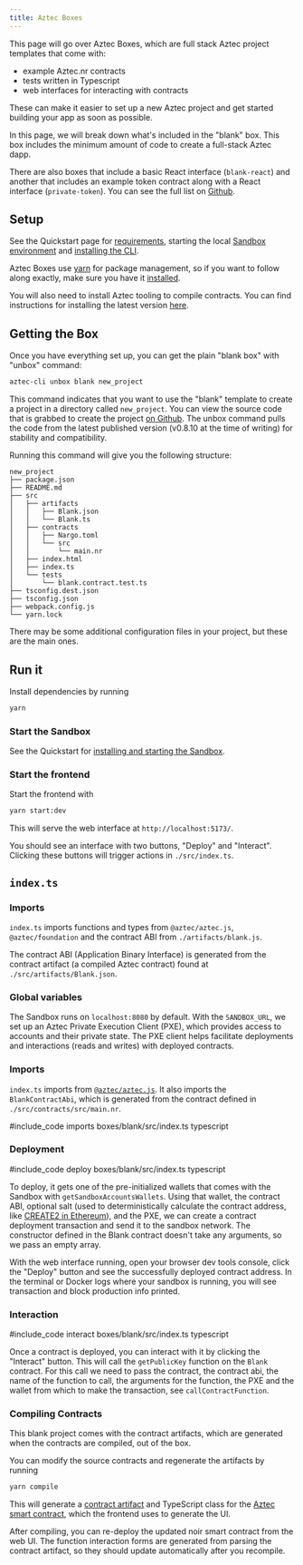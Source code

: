 ```yaml
---
title: Aztec Boxes
---
```


This page will go over Aztec Boxes, which are full stack Aztec project templates that come with:

- example Aztec.nr contracts
- tests written in Typescript
- web interfaces for interacting with contracts

These can make it easier to set up a new Aztec project and get started building your app as soon as possible.

In this page, we will break down what's included in the "blank" box. This box includes the minimum amount of code to create a full-stack Aztec dapp.

There are also boxes that include a basic React interface (`blank-react`) and another that includes an example token contract along with a React interface (`private-token`). You can see the full list on [Github](https://github.com/AztecProtocol/aztec-packages/tree/master/boxes).

## Setup

See the Quickstart page for [requirements](../getting_started/quickstart.md#requirements), starting the local [Sandbox environment](../getting_started/quickstart.md#sandbox-installation) and [installing the CLI](../getting_started/quickstart#cli-installation).

Aztec Boxes use [yarn](https://classic.yarnpkg.com/) for package management, so if you want to follow along exactly, make sure you have it [installed](https://classic.yarnpkg.com/en/docs/install).

You will also need to install Aztec tooling to compile contracts. You can find instructions for installing the latest version [here](../cli/sandbox-reference.md).

## Getting the Box

Once you have everything set up, you can get the plain "blank box" with "unbox" command:

```bash
aztec-cli unbox blank new_project
```

This command indicates that you want to use the "blank" template to create a project in a directory called `new_project`. You can view the source code that is grabbed to create the project [on Github](https://github.com/AztecProtocol/aztec-packages/tree/#include_aztec_version/boxes). The unbox command pulls the code from the latest published version (v0.8.10 at the time of writing) for stability and compatibility.

Running this command will give you the following structure:

```tree
new_project
├── package.json
├── README.md
├── src
│   ├── artifacts
│   │   ├── Blank.json
│   │   └── Blank.ts
│   ├── contracts
│   │   ├── Nargo.toml
│   │   └── src
│   │       └── main.nr
│   ├── index.html
│   ├── index.ts
│   └── tests
│       └── blank.contract.test.ts
├── tsconfig.dest.json
├── tsconfig.json
├── webpack.config.js
└── yarn.lock
```

There may be some additional configuration files in your project, but these are the main ones.

## Run it

Install dependencies by running

```bash
yarn
```

### Start the Sandbox

See the Quickstart for [installing and starting the Sandbox](../getting_started/quickstart.md#sandbox-installation).

### Start the frontend

Start the frontend with

```bash
yarn start:dev
```

This will serve the web interface at `http://localhost:5173/`.

You should see an interface with two buttons, "Deploy" and "Interact". Clicking these buttons will trigger actions in `./src/index.ts`.

## `index.ts`

### Imports

`index.ts` imports functions and types from `@aztec/aztec.js`, `@aztec/foundation` and the contract ABI from `./artifacts/blank.js`.

The contract ABI (Application Binary Interface) is generated from the contract artifact (a compiled Aztec contract) found at `./src/artifacts/Blank.json`.

### Global variables

The Sandbox runs on `localhost:8080` by default. With the `SANDBOX_URL`, we set up an Aztec Private Execution Client (PXE), which provides access to accounts and their private state. The PXE client helps facilitate deployments and interactions (reads and writes) with deployed contracts.

### Imports

`index.ts` imports from [`@aztec/aztec.js`](https://github.com/AztecProtocol/aztec-packages/tree/master/yarn-project/aztec.js). It also imports the `BlankContractAbi`, which is generated from the contract defined in `./src/contracts/src/main.nr`.

#include_code imports boxes/blank/src/index.ts typescript

### Deployment

#include_code deploy boxes/blank/src/index.ts typescript

To deploy, it gets one of the pre-initialized wallets that comes with the Sandbox with `getSandboxAccountsWallets`. Using that wallet, the contract ABI, optional salt (used to deterministically calculate the contract address, like [CREATE2 in Ethereum](https://docs.openzeppelin.com/cli/2.8/deploying-with-create2)), and the PXE, we can create a contract deployment transaction and send it to the sandbox network. The constructor defined in the Blank contract doesn't take any arguments, so we pass an empty array.

With the web interface running, open your browser dev tools console, click the "Deploy" button and see the successfully deployed contract address. In the terminal or Docker logs where your sandbox is running, you will see transaction and block production info printed.

### Interaction

#include_code interact boxes/blank/src/index.ts typescript

Once a contract is deployed, you can interact with it by clicking the "Interact" button. This will call the `getPublicKey` function on the `Blank` contract. For this call we need to pass the contract, the contract abi, the name of the function to call, the arguments for the function, the PXE and the wallet from which to make the transaction, see `callContractFunction`.

### Compiling Contracts

This blank project comes with the contract artifacts, which are generated when the contracts are compiled, out of the box.

You can modify the source contracts and regenerate the artifacts by running

```bash
yarn compile
```

This will generate a [contract artifact](https://github.com/AztecProtocol/aztec-packages/blob/master/yarn-project/boxes/blank/src/artifacts/Blank.json) and TypeScript class for the [Aztec smart contract](https://github.com/AztecProtocol/aztec-packages/blob/master/yarn-project/boxes/blank/src/contracts/src/main.nr), which the frontend uses to generate the UI.

After compiling, you can re-deploy the updated noir smart contract from the web UI. The function interaction forms are generated from parsing the contract artifact, so they should update automatically after you recompile.
